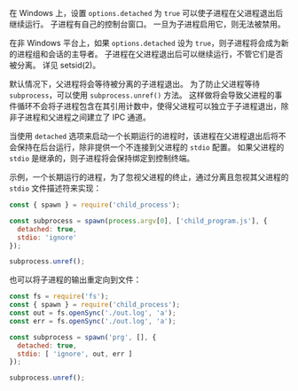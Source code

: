 <!-- YAML
added: v0.7.10
-->

在 Windows 上，设置 `options.detached` 为 `true` 可以使子进程在父进程退出后继续运行。
子进程有自己的控制台窗口。
一旦为子进程启用它，则无法被禁用。

在非 Windows 平台上，如果 `options.detached` 设为 `true`，则子进程将会成为新的进程组和会话的主导者。
子进程在父进程退出后可以继续运行，不管它们是否被分离。
详见 setsid(2)。

默认情况下，父进程将会等待被分离的子进程退出。
为了防止父进程等待 `subprocess`，可以使用 `subprocess.unref()` 方法。
这样做将会导致父进程的事件循环不会将子进程包含在其引用计数中，使得父进程可以独立于子进程退出，除非子进程和父进程之间建立了 IPC 通道。

当使用 `detached` 选项来启动一个长期运行的进程时，该进程在父进程退出后将不会保持在后台运行，除非提供一个不连接到父进程的 `stdio` 配置。
如果父进程的 `stdio` 是继承的，则子进程将会保持绑定到控制终端。

示例，一个长期运行的进程，为了忽视父进程的终止，通过分离且忽视其父进程的 `stdio` 文件描述符来实现：

```js
const { spawn } = require('child_process');

const subprocess = spawn(process.argv[0], ['child_program.js'], {
  detached: true,
  stdio: 'ignore'
});

subprocess.unref();
```

也可以将子进程的输出重定向到文件：

```js
const fs = require('fs');
const { spawn } = require('child_process');
const out = fs.openSync('./out.log', 'a');
const err = fs.openSync('./out.log', 'a');

const subprocess = spawn('prg', [], {
  detached: true,
  stdio: [ 'ignore', out, err ]
});

subprocess.unref();
```

